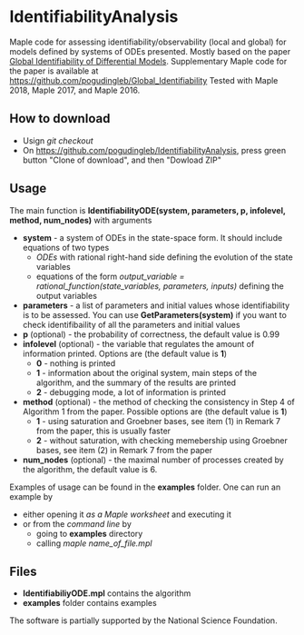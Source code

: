 # IdentifiabilityAnalysis

Maple code for assessing identifiability/observability (local and global) for models defined by systems of ODEs presented. Mostly based on the paper [Global Identifiability of Differential Models](https://cs.nyu.edu/~pogudin/global.pdf). Supplementary Maple code for the paper is available at https://github.com/pogudingleb/Global_Identifiability
Tested with Maple 2018, Maple 2017, and Maple 2016.

## How to download
* Usign *git checkout*
* On https://github.com/pogudingleb/IdentifiabilityAnalysis, press green button "Clone of download", and then "Dowload ZIP"

## Usage
The main function is **IdentifiabilityODE(system, parameters, p, infolevel, method, num_nodes)** with arguments
 * **system** - a system of ODEs in the state-space form. It should include equations of two types
   * *ODEs* with rational right-hand side defining the evolution of the state variables
   * equations of the form *output_variable = rational_function(state_variables, parameters, inputs)* defining the output variables
 * **parameters** - a list of parameters and initial values whose identifiability is to be assessed. You can use **GetParameters(system)** if you want to check identifibaility of all the parameters and initial values
 * **p** (optional) - the probability of correctness, the default value is 0.99
 * **infolevel** (optional) - the variable that regulates the amount of information printed. Options are (the default value is **1**)
   * **0** - nothing is printed
   * **1** - information about the original system, main steps of the algorithm, and the summary of the results are printed
   * **2** - debugging mode, a lot of information is printed
 * **method** (optional) - the method of checking the consistency in Step 4 of Algorithm 1 from the paper. Possible options are (the default value is **1**)
   * **1** - using saturation and Groebner bases, see item (1) in Remark 7 from the paper, this is usually faster
   * **2** - without saturation, with checking memebership using Groebner bases, see item (2) in Remark 7 from the paper
 * **num_nodes** (optional) - the maximal number of processes created by the algorithm, the default value is 6.



Examples of usage can be found in the **examples** folder. One can run an example by
  * either opening it *as a Maple worksheet* and executing it
  * or from the *command line* by 
    * going to **examples** directory
    * calling *maple name_of_file.mpl* 

## Files

* **IdentifiabiliyODE.mpl**   contains the algorithm
* **examples**   folder contains examples
  
The software is partially supported by the National Science Foundation.
